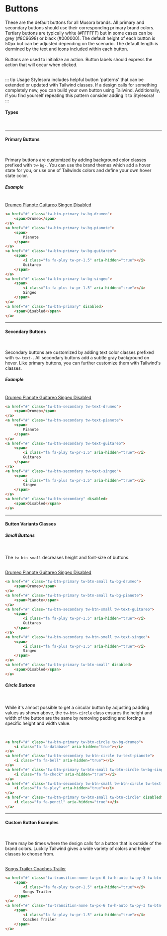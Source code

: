 # Buttons

These are the default buttons for all Musora brands. All primary and secondary buttons should use their corresponding primary brand colors. Tertiary
buttons are typically white (#FFFFFF) but in some cases can be grey (#8C9698) or black (#000000). The default height of each button is 50px but can be
adjusted depending on the scenario. The default length is dermined by the text and icons included within each button.
<br><br>
Buttons are used to initialize an action. Button labels should express the action that will occur when clicked. 
<br><br>

::: tip Usage
Stylesora includes helpful button 'patterns' that can be extended or updated with Tailwind classes. If a design calls for something completely new, you can build your own button using Tailwind. Additionally, if you find yourself repeating this pattern consider adding it to Stylesora!  
:::
#### Types
<br>
<hr>

#### Primary Buttons
<br>

Primary buttons are customized by adding background color classes prefixed with `tw-bg-`. You can use the brand themes which add a hover state for you, or use one of Tailwinds colors and define your own hover state color.  

##### Example 
<br>

<a href="#" class="tw-btn-primary tw-bg-drumeo">
    <span>Drumeo</span>
</a>
<a href="#" class="tw-btn-primary tw-bg-pianote">
    <span>
        Pianote
    </span>
</a>
<a href="#" class="tw-btn-primary tw-bg-guitareo">
    <span>
        <i class="fa fa-play tw-pr-1.5" aria-hidden="true"></i>
        Guitareo
    </span>
</a>
<a href="#" class="tw-btn-primary tw-bg-singeo">
    <span>
        <i class="fa fa-plus tw-pr-1.5" aria-hidden="true"></i>
        Singeo
    </span>
</a>
<a href="#" class="tw-btn-primary" disabled>
    <span>Disabled</span>
</a>

```html
<a href="#" class="tw-btn-primary tw-bg-drumeo">
    <span>Drumeo</span>
</a>
<a href="#" class="tw-btn-primary tw-bg-pianote">
    <span>
        Pianote
    </span>
</a>
<a href="#" class="tw-btn-primary tw-bg-guitareo">
    <span>
        <i class="fa fa-play tw-pr-1.5" aria-hidden="true"></i>
        Guitareo
    </span>
</a>
<a href="#" class="tw-btn-primary tw-bg-singeo">
    <span>
        <i class="fa fa-plus tw-pr-1.5" aria-hidden="true"></i>
        Singeo
    </span>
</a>
<a href="#" class="tw-btn-primary" disabled>
    <span>Disabled</span>
</a>
```
<hr>

#### Secondary Buttons
<br>

Secondary buttons are customized by adding text color classes prefixed with `tw-text-`. All secondary buttons add a subtle gray background on hover. Like primary buttons, you can further customize them with Tailwind's classes.  
##### Example 
<br>

<a href="#" class="tw-btn-secondary tw-text-drumeo">
    <span>Drumeo</span>
</a>
<a href="#" class="tw-btn-secondary tw-text-pianote">
    <span>
        Pianote
    </span>
</a>
<a href="#" class="tw-btn-secondary tw-text-guitareo">
    <span>
        <i class="fa fa-play tw-pr-1.5" aria-hidden="true"></i>
        Guitareo
    </span>
</a>
<a href="#" class="tw-btn-secondary tw-text-singeo">
    <span>
        <i class="fa fa-plus tw-pr-1.5" aria-hidden="true"></i>
        Singeo
    </span>
</a>
<a href="#" class="tw-btn-secondary" disabled>
    <span>Disabled</span>
</a>

```html
<a href="#" class="tw-btn-secondary tw-text-drumeo">
    <span>Drumeo</span>
</a>
<a href="#" class="tw-btn-secondary tw-text-pianote">
    <span>
        Pianote
    </span>
</a>
<a href="#" class="tw-btn-secondary tw-text-guitareo">
    <span>
        <i class="fa fa-play tw-pr-1.5" aria-hidden="true"></i>
        Guitareo
    </span>
</a>
<a href="#" class="tw-btn-secondary tw-text-singeo">
    <span>
        <i class="fa fa-plus tw-pr-1.5" aria-hidden="true"></i>
        Singeo
    </span>
</a>
<a href="#" class="tw-btn-secondary" disabled>
    <span>Disabled</span>
</a>
```

<hr>

#### Button Variants Classes

##### Small Buttons 
<br>

The `tw-btn-small` decreases height and font-size of buttons.

<br>

<a href="#" class="tw-btn-primary tw-btn-small tw-bg-drumeo">
    <span>Drumeo</span>
</a>
<a href="#" class="tw-btn-primary tw-btn-small tw-bg-pianote">
    <span>Pianote</span>
</a>
<a href="#" class="tw-btn-secondary tw-btn-small tw-text-guitareo">
    <span>
        <i class="fa fa-play tw-pr-1.5" aria-hidden="true"></i>
        Guitareo
    </span>
</a>
<a href="#" class="tw-btn-secondary tw-btn-small tw-text-singeo">
    <span>
        <i class="fa fa-plus tw-pr-1.5" aria-hidden="true"></i>
        Singeo
    </span>
</a>
<a href="#" class="tw-btn-primary tw-btn-small" disabled>
    <span>Disabled</span>
</a>

```html
<a href="#" class="tw-btn-primary tw-btn-small tw-bg-drumeo">
    <span>Drumeo</span>
</a>
<a href="#" class="tw-btn-primary tw-btn-small tw-bg-pianote">
    <span>Pianote</span>
</a>
<a href="#" class="tw-btn-secondary tw-btn-small tw-text-guitareo">
    <span>
        <i class="fa fa-play tw-pr-1.5" aria-hidden="true"></i>
        Guitareo
    </span>
</a>
<a href="#" class="tw-btn-secondary tw-btn-small tw-text-singeo">
    <span>
        <i class="fa fa-plus tw-pr-1.5" aria-hidden="true"></i>
        Singeo
    </span>
</a>
<a href="#" class="tw-btn-primary tw-btn-small" disabled>
    <span>Disabled</span>
</a>
```

##### Circle Buttons
<br>

While it's almost possible to get a circular button by adjusting padding values as shown above, the `tw-btn-circle` class ensures the height and width of the button are the same by removing padding and forcing a specific height and width value.

<br>

<a href="#" class="tw-btn-primary tw-btn-circle tw-bg-drumeo">
    <i class="fa fa-database" aria-hidden="true"></i>
</a>
<a href="#" class="tw-btn-secondary tw-btn-circle tw-text-pianote">
    <i class="fa fa-bell" aria-hidden="true"></i>
</a>
<a href="#" class="tw-btn-primary tw-btn-small tw-btn-circle tw-bg-singeo">
    <i class="fa fa-check" aria-hidden="true"></i>
</a>
<a href="#" class="tw-btn-secondary tw-btn-small tw-btn-circle tw-text-guitareo">
    <i class="fa fa-play" aria-hidden="true"></i>
</a>
<a href="#" class="tw-btn-primary tw-btn-small tw-btn-circle" disabled>
    <i class="fa fa-pencil" aria-hidden="true"></i> 
</a>

```html
<a href="#" class="tw-btn-primary tw-btn-circle tw-bg-drumeo">
    <i class="fa fa-database" aria-hidden="true"></i>
</a>
<a href="#" class="tw-btn-secondary tw-btn-circle tw-text-pianote">
    <i class="fa fa-bell" aria-hidden="true"></i>
</a>
<a href="#" class="tw-btn-primary tw-btn-small tw-btn-circle tw-bg-singeo">
    <i class="fa fa-check" aria-hidden="true"></i>
</a>
<a href="#" class="tw-btn-secondary tw-btn-small tw-btn-circle tw-text-guitareo">
    <i class="fa fa-play" aria-hidden="true"></i>
</a>
<a href="#" class="tw-btn-primary tw-btn-small tw-btn-circle" disabled>
    <i class="fa fa-pencil" aria-hidden="true"></i> 
</a>
```

<hr>

#### Custom Button Examples
<br>

There may be times where the design calls for a button that is outside of the brand colors. Luckily Tailwind gives a wide variety of colors and helper classes to choose from. 

<br>

<div class="tw-bg-dm-royal-blue tw-p-4 tw-w-full tw-rounded-md">
<a href="#" class="tw-transition-none tw-px-6 tw-h-auto tw-py-3 tw-btn-secondary tw-btn-small tw-text-pink-600 hover:tw-bg-pink-600 hover:tw-text-white hover:tw-border-pink-600">
    <span>
        <i class="fa fa-play tw-pr-1.5" aria-hidden="true"></i>
        Songs Trailer
    </span>
</a>
<a href="#" class="tw-transition-none tw-px-6 tw-h-auto tw-py-3 tw-btn-secondary tw-btn-small tw-text-yellow-400 hover:tw-bg-yellow-400 hover:tw-text-white hover:tw-border-yellow-400">
    <span>
        <i class="fa fa-play tw-pr-1.5" aria-hidden="true"></i>
        Coaches Trailer
    </span>
</a>
</div>


```html
<a href="#" class="tw-transition-none tw-px-6 tw-h-auto tw-py-3 tw-btn-secondary tw-btn-small tw-text-pink-600 hover:tw-bg-pink-600 hover:tw-text-white hover:tw-border-pink-600">
    <span>
        <i class="fa fa-play tw-pr-1.5" aria-hidden="true"></i>
        Songs Trailer
    </span>
</a>
<a href="#" class="tw-transition-none tw-px-6 tw-h-auto tw-py-3 tw-btn-secondary tw-btn-small tw-text-yellow-400 hover:tw-bg-yellow-400 hover:tw-text-white hover:tw-border-yellow-400">
    <span>
        <i class="fa fa-play tw-pr-1.5" aria-hidden="true"></i>
        Coaches Trailer
    </span>
</a>
```